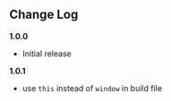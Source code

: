 ## Change Log
__1.0.0__
- Initial release

__1.0.1__
- use `this` instead of `window` in build file
